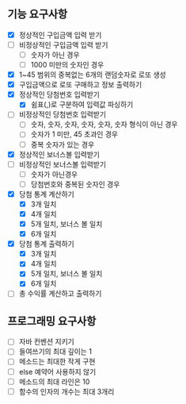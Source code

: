 ## 기능 요구사항

- [x] 정상적인 구입금액 입력 받기
- [ ] 비정상적인 구입금액 입력 받기
    - [ ] 숫자가 아닌 경우
    - [ ] 1000 미만의 숫자인 경우
- [x] 1~45 범위의 중복없는 6개의 랜덤숫자로 로또 생성
- [x] 구입금액으로 로또 구매하고 정보 출력하기
- [x] 정상적인 당첨번호 입력받기
    - [x] 쉼표(,)로 구분하여 입력값 파싱하기
- [ ] 비정상적인 당첨번호 입력받기
    - [ ] 숫자, 숫자, 숫자, 숫자, 숫자, 숫자 형식이 아닌 경우
    - [ ] 숫자가 1 미만, 45 초과인 경우
    - [ ] 중복 숫자가 있는 경우
- [x] 정상적인 보너스볼 입력받기
- [ ] 비정상적인 보너스볼 입력받기
    - [ ] 숫자가 아닌경우
    - [ ] 당첨번호와 중복된 숫자인 경우
- [x] 당첨 통계 계산하기
    - [x] 3개 일치
    - [x] 4개 일치
    - [x] 5개 일치, 보너스 볼 일치
    - [x] 6개 일치
- [x] 당첨 통계 출력하기
    - [x] 3개 일치
    - [x] 4개 일치
    - [x] 5개 일치, 보너스 볼 일치
    - [x] 6개 일치
- [ ] 총 수익률 계산하고 출력하기

## 프로그래밍 요구사항

- [ ] 자바 컨벤션 지키기
- [ ] 들여쓰기의 최대 깊이는 1
- [ ] 메소드는 최대한 작게 구현
- [ ] else 예약어 사용하지 않기
- [ ] 메소드의 최대 라인은 10
- [ ] 함수의 인자의 개수는 최대 3개리